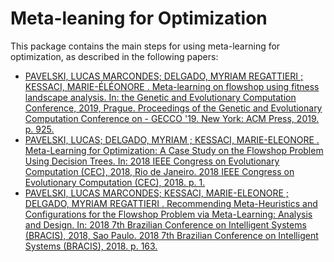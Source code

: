 # Meta-leaning for Optimization

This package contains the main steps for using meta-learning for optimization, as described in the following papers:

- [PAVELSKI, LUCAS MARCONDES; DELGADO, MYRIAM REGATTIERI ; KESSACI, MARIE-ÉLÉONORE . Meta-learning on flowshop using fitness landscape analysis. In: the Genetic and Evolutionary Computation Conference, 2019, Prague. Proceedings of the Genetic and Evolutionary Computation Conference on - GECCO '19. New York: ACM Press, 2019. p. 925.](http://dx.doi.org/10.1145/3321707.3321846)
- [PAVELSKI, LUCAS; DELGADO, MYRIAM ; KESSACI, MARIE-ELEONORE . Meta-Learning for Optimization: A Case Study on the Flowshop Problem Using Decision Trees. In: 2018 IEEE Congress on Evolutionary Computation (CEC), 2018, Rio de Janeiro. 2018 IEEE Congress on Evolutionary Computation (CEC), 2018. p. 1.](http://dx.doi.org/10.1109/bracis.2018.00036)
- [PAVELSKI, LUCAS MARCONDES; KESSACI, MARIE-ELEONORE ; DELGADO, MYRIAM REGATTIERI . Recommending Meta-Heuristics and Configurations for the Flowshop Problem via Meta-Learning: Analysis and Design. In: 2018 7th Brazilian Conference on Intelligent Systems (BRACIS), 2018, Sao Paulo. 2018 7th Brazilian Conference on Intelligent Systems (BRACIS), 2018. p. 163.](http://dx.doi.org/10.1109/CEC.2018.8477664)
